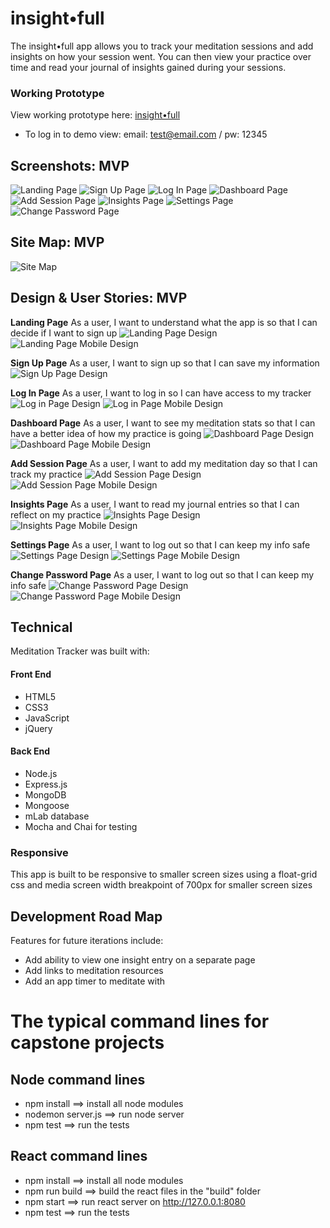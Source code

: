 # insight•full

The insight•full app allows you to track your meditation sessions and add insights on how your session went. You can then view your practice over time and read your journal of insights gained during your sessions.

### Working Prototype

View working prototype here: [insight•full](https://meditation-tracker.herokuapp.com/)  

* To log in to demo view: email: test@email.com / pw: 12345


## Screenshots: MVP

![Landing Page](/screenshots/landing-page.png)
![Sign Up Page](/screenshots/sign-up.png)
![Log In Page](/screenshots/log-in.png)
![Dashboard Page](/screenshots/dashboard.png)
![Add Session Page](/screenshots/add-session.png)
![Insights Page](/screenshots/insights.png)
![Settings Page](/screenshots/settings.png)
![Change Password Page](/screenshots/change-pw.png)
  

## Site Map: MVP 

![Site Map](/screenshots/designs/site-map.png)

## Design & User Stories: MVP

**Landing Page** 
As a user, I want to understand what the app is so that I can decide if I want to sign up
![Landing Page Design](/screenshots/designs/landing.png)
![Landing Page Mobile Design](/screenshots/designs/landing-mobile.png)

**Sign Up Page** 
As a user, I want to sign up so that I can save my information 
![Sign Up Page Design](/screenshots/designs/sign-up.png)

**Log In Page** 
As a user, I want to log in so I can have access to my tracker
![Log in Page Design](/screenshots/designs/log-in.png)
![Log in Page Mobile Design](/screenshots/designs/log-in-mobile.png)

**Dashboard Page** 
As a user, I want to see my meditation stats so that I can have a better idea of how my practice is going
![Dashboard Page Design](/screenshots/designs/dashboard.png)
![Dashboard Page Mobile Design](/screenshots/designs/dashboard-mobile.png)

**Add Session Page** 
As a user, I want to add my meditation day so that I can track my practice
![Add Session Page Design](/screenshots/designs/add-session.png)
![Add Session Page Mobile Design](/screenshots/designs/add-session-mobile.png)

**Insights Page** 
As a user, I want to read my journal entries so that I can reflect on my practice
![Insights Page Design](/screenshots/designs/insights.png)
![Insights Page Mobile Design](/screenshots/designs/insights-mobile.png)

**Settings Page** 
As a user, I want to log out so that I can keep my info safe
![Settings Page Design](/screenshots/designs/settings.png)
![Settings Page Mobile Design](/screenshots/designs/settings-mobile.png)

**Change Password Page** 
As a user, I want to log out so that I can keep my info safe
![Change Password Page Design](/screenshots/designs/change-pw.png)
![Change Password Page Mobile Design](/screenshots/designs/change-pw-mobile.png)




## Technical

Meditation Tracker was built with: 

#### Front End

* HTML5
* CSS3
* JavaScript 
* jQuery 

#### Back End 

* Node.js 
* Express.js
* MongoDB
* Mongoose
* mLab database
* Mocha and Chai for testing


### Responsive
This app is built to be responsive to smaller screen sizes using a float-grid css and media screen width breakpoint of 700px for smaller screen sizes



## Development Road Map
Features for future iterations include: 
- Add ability to view one insight entry on a separate page
- Add links to meditation resources
- Add an app timer to meditate with


#  The typical command lines for capstone projects

## Node command lines
* npm install ==> install all node modules
* nodemon server.js ==> run node server
* npm test ==> run the tests

## React command lines
* npm install ==> install all node modules
* npm run build ==> build the react files in the "build" folder
* npm start ==> run react server on http://127.0.0.1:8080
* npm test ==> run the tests


